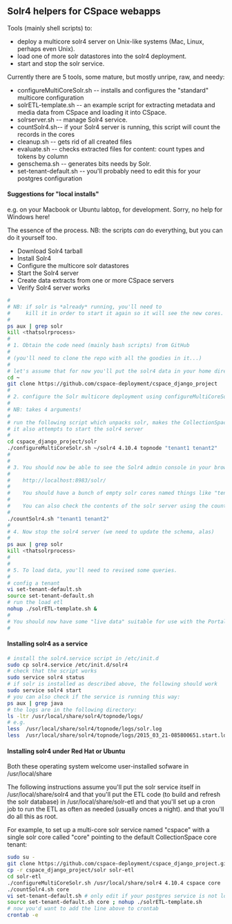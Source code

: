 ## Solr4 helpers for CSpace webapps

Tools (mainly shell scripts) to:
 
* deploy a multicore solr4 server on Unix-like systems (Mac, Linux, perhaps even Unix).
* load one of more solr datastores into the solr4 deployment.
* start and stop the solr service.

Currently there are 5 tools, some mature, but mostly unripe, raw, and needy:

* configureMultiCoreSolr.sh -- installs and configures the "standard" multicore configuration
* solrETL-template.sh -- an example script for extracting metadata and media data from CSpace and loading it into CSpace.
* solrserver.sh -- manage Solr4 service.
* countSolr4.sh-- if your Solr4 server is running, this script will count the records in the cores
* cleanup.sh -- gets rid of all created files
* evaluate.sh -- checks extracted files for content: count types and tokens by column
* genschema.sh -- generates bits needs by Solr.
* set-tenant-default.sh -- you'll probably need to edit this for your postgres configuration

#### Suggestions for "local installs"

e.g. on your Macbook or Ubuntu labtop, for development. Sorry, no help for Windows here!

The essence of the process. NB: the scripts _can_ do everything, but you can do it yourself too.

* Download Solr4 tarball
* Install Solr4
* Configure the multicore solr datastores
* Start the Solr4 server
* Create data extracts from one or more CSpace servers
* Verify Solr4 server works

```bash
#
# NB: if solr is *already* running, you'll need to 
#     kill it in order to start it again so it will see the new cores.
#
ps aux | grep solr
kill <thatsolrprocess>
#
# 1. Obtain the code need (mainly bash scripts) from GitHub
#
# (you'll need to clone the repo with all the goodies in it...)
# 
# let's assume that for now you'll put the solr4 data in your home directory.
cd ~
git clone https://github.com/cspace-deployment/cspace_django_project
# 
# 2. configure the Solr multicore deployment using configureMultiCoreSolr.sh
#
# NB: takes 4 arguments!
#
# run the following script which unpacks solr, makes the CollectionSpace cores, copies the customized files needed
# it also attempts to start the solr4 server
#
cd cspace_django_project/solr
./configureMultiCoreSolr.sh ~/solr4 4.10.4 topnode "tenant1 tenant2"
#
#
# 3. You should now be able to see the Solr4 admin console in your browser:
#
#    http://localhost:8983/solr/
#
#    You should have a bunch of empty solr cores named things like "tenant1-public", "tenant2-internal", etc.
# 
#    You can also check the contents of the solr server using the countSolr4.sh script:
#
./countSolr4.sh "tenant1 tenant2"
#
# 4. Now stop the solr4 server (we need to update the schema, alas)
#
ps aux | grep solr 
kill <thatsolrprocess>
#
#
# 5. To load data, you'll need to revised some queries.
#
# config a tenant
vi set-tenant-default.sh
source set-tenant-default.sh
# run the load etl
nohup ./solrETL-template.sh &
#
# You should now have some "live data" suitable for use with the Portal webapps in Solr4! Enjoy!
#
```

#### Installing solr4 as a service

```bash
# install the solr4.service script in /etc/init.d
sudo cp solr4.service /etc/init.d/solr4
# check that the script works
sudo service solr4 status
# if solr is installed as described above, the following should work
sudo service solr4 start
# you can also check if the service is running this way:
ps aux | grep java
# the logs are in the following directory:
ls -ltr /usr/local/share/solr4/topnode/logs/
# e.g.
less  /usr/local/share/solr4/topnode/logs/solr.log 
less  /usr/local/share/solr4/topnode/logs/2015_03_21-085800651.start.log 
```

#### Installing solr4 under Red Hat or Ubuntu

Both these operating system welcome user-installed sofware in /usr/local/share

The following instructions assume you'll put the solr service itself in /usr/local/share/solr4
and that you'll put the ETL code (to build and refresh the solr database) in /usr/local/share/solr-etl
and that you'll set up a cron job to run the ETL as often as needed (usually onces a night).
and that you'll do all this as root.

For example, to set up a multi-core solr service named "cspace" with a single solr core called "core"
pointing to the default CollectionSpace core tenant:

```bash
sudo su -
git clone https://github.com/cspace-deployment/cspace_django_project.git
cp -r cspace_django_project/solr solr-etl
cd solr-etl
./configureMultiCoreSolr.sh /usr/local/share/solr4 4.10.4 cspace core
./countSolr4.sh core
vi set-tenant-default.sh # only edit if your postgres service is not local and/or non-standard
source set-tenant-default.sh core ; nohup ./solrETL-template.sh
# now you'd want to add the line above to crontab
crontab -e

```
